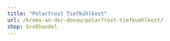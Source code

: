```yaml
---
title: "Polarfrost Tiefkühlkost"
url: /krems-an-der-donau/polarfrost-tiefkuehlkost/
shop: Großhandel
---
```

